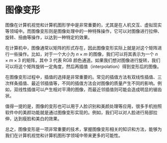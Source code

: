 # 图像变形

图像在计算机视觉和计算机图形学中是非常重要的，尤其是在人机交互、虚拟现实等领域中。而图像变形则是图像处理中的一种特殊操作，它可以对图像进行拉伸、旋转、扭曲等操作，以达到一种特定的效果。

在计算机中，图像通常以矩阵的形式存在，因此图像变形实际上就是对这个矩阵进行一些操作。比如，对于一个大小为 $n\times m$ 的图像，我们可以将其表示为一个 $n\times m \times 3$ 的矩阵，其中 3 代表 RGB 颜色通道。如果我们想对图像进行旋转，我们可以将这个矩阵旋转一定角度，然后再插值（interpolation）得到变形后的图像。

在图像变形过程中，插值的选择是非常重要的。常见的插值方法有双线性插值、三次样条插值、最近邻插值等，不同的插值方法会对图像的质量产生不同的影响。例如，双线性插值可以产生相对平滑的图像，而最近邻插值则可能会造成明显的锯齿状。

值得一提的是，图像的变形也可以用于人脸识别和美颜处理等应用，很多手机拍照软件中的美颜功能就是通过图像变形实现的。例如，我们可以对人脸进行局部拉伸，达到瘦脸和美白的效果。

总之，图像变形是一项非常重要的技术，掌握图像变形相关的知识和方法，能够为我们在计算机视觉和计算机图形学领域中带来更多的可能性。